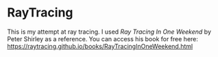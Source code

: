 # RayTracing

This is my attempt at ray tracing.
I used _Ray Tracing In One Weekend_ by Peter Shirley as a reference.  You can access his book for free here:
https://raytracing.github.io/books/RayTracingInOneWeekend.html
